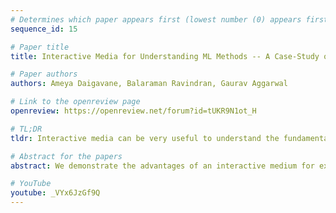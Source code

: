 ```yaml
---
# Determines which paper appears first (lowest number (0) appears first)
sequence_id: 15

# Paper title
title: Interactive Media for Understanding ML Methods -- A Case-Study on Graph Neural Networks 

# Paper authors
authors: Ameya Daigavane, Balaraman Ravindran, Gaurav Aggarwal

# Link to the openreview page
openreview: https://openreview.net/forum?id=tUKR9N1ot_H

# TL;DR
tldr: Interactive media can be very useful to understand the fundamentals of graph neural networks.

# Abstract for the papers
abstract: We demonstrate the advantages of an interactive medium for explaining the key principles and mathematical machinery behind graph neural networks. We discuss the challenges we faced while creating an expository article on this topic using interactive elements.

# YouTube
youtube: _VYx6JzGf9Q
---
```

